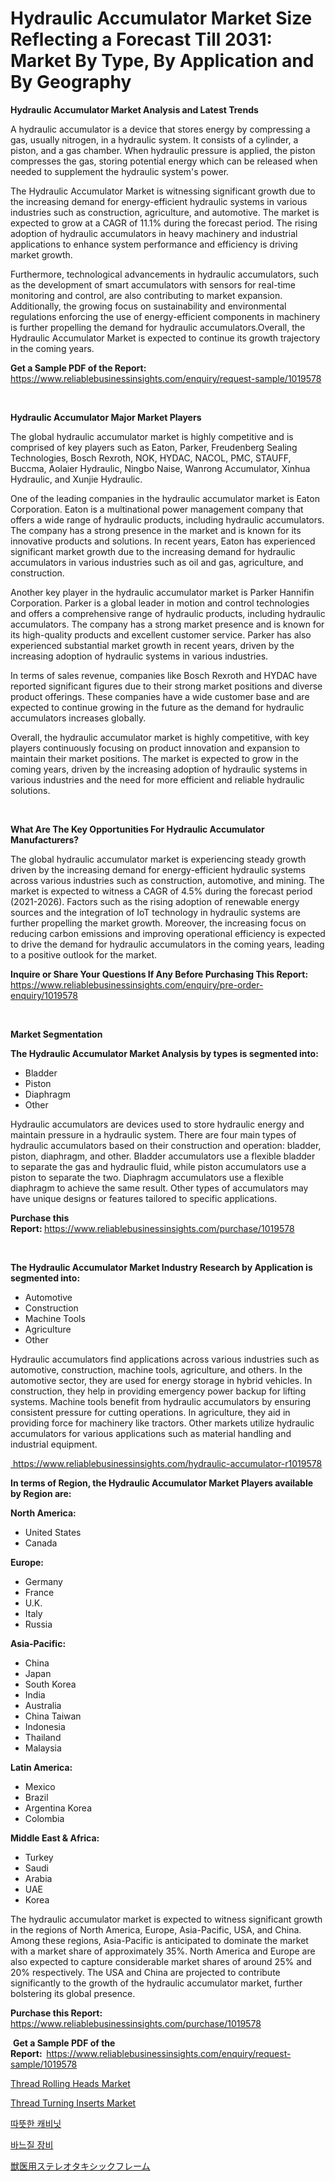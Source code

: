 <p><h1>Hydraulic Accumulator Market Size Reflecting a Forecast Till 2031: Market By Type, By Application and By Geography</h1></p><p><strong>Hydraulic Accumulator Market Analysis and Latest Trends</strong></p>
<p><p>A hydraulic accumulator is a device that stores energy by compressing a gas, usually nitrogen, in a hydraulic system. It consists of a cylinder, a piston, and a gas chamber. When hydraulic pressure is applied, the piston compresses the gas, storing potential energy which can be released when needed to supplement the hydraulic system's power.</p><p>The Hydraulic Accumulator Market is witnessing significant growth due to the increasing demand for energy-efficient hydraulic systems in various industries such as construction, agriculture, and automotive. The market is expected to grow at a CAGR of 11.1% during the forecast period. The rising adoption of hydraulic accumulators in heavy machinery and industrial applications to enhance system performance and efficiency is driving market growth.</p><p>Furthermore, technological advancements in hydraulic accumulators, such as the development of smart accumulators with sensors for real-time monitoring and control, are also contributing to market expansion. Additionally, the growing focus on sustainability and environmental regulations enforcing the use of energy-efficient components in machinery is further propelling the demand for hydraulic accumulators.Overall, the Hydraulic Accumulator Market is expected to continue its growth trajectory in the coming years.</p></p>
<p><strong>Get a Sample PDF of the Report:&nbsp;</strong> <a href="https://www.reliablebusinessinsights.com/enquiry/request-sample/1019578">https://www.reliablebusinessinsights.com/enquiry/request-sample/1019578</a></p>
<p>&nbsp;</p>
<p><strong>Hydraulic Accumulator Major Market Players</strong></p>
<p><p>The global hydraulic accumulator market is highly competitive and is comprised of key players such as Eaton, Parker, Freudenberg Sealing Technologies, Bosch Rexroth, NOK, HYDAC, NACOL, PMC, STAUFF, Buccma, Aolaier Hydraulic, Ningbo Naise, Wanrong Accumulator, Xinhua Hydraulic, and Xunjie Hydraulic.</p><p>One of the leading companies in the hydraulic accumulator market is Eaton Corporation. Eaton is a multinational power management company that offers a wide range of hydraulic products, including hydraulic accumulators. The company has a strong presence in the market and is known for its innovative products and solutions. In recent years, Eaton has experienced significant market growth due to the increasing demand for hydraulic accumulators in various industries such as oil and gas, agriculture, and construction.</p><p>Another key player in the hydraulic accumulator market is Parker Hannifin Corporation. Parker is a global leader in motion and control technologies and offers a comprehensive range of hydraulic products, including hydraulic accumulators. The company has a strong market presence and is known for its high-quality products and excellent customer service. Parker has also experienced substantial market growth in recent years, driven by the increasing adoption of hydraulic systems in various industries.</p><p>In terms of sales revenue, companies like Bosch Rexroth and HYDAC have reported significant figures due to their strong market positions and diverse product offerings. These companies have a wide customer base and are expected to continue growing in the future as the demand for hydraulic accumulators increases globally.</p><p>Overall, the hydraulic accumulator market is highly competitive, with key players continuously focusing on product innovation and expansion to maintain their market positions. The market is expected to grow in the coming years, driven by the increasing adoption of hydraulic systems in various industries and the need for more efficient and reliable hydraulic solutions.</p></p>
<p>&nbsp;</p>
<p><strong>What Are The Key Opportunities For Hydraulic Accumulator Manufacturers?</strong></p>
<p><p>The global hydraulic accumulator market is experiencing steady growth driven by the increasing demand for energy-efficient hydraulic systems across various industries such as construction, automotive, and mining. The market is expected to witness a CAGR of 4.5% during the forecast period (2021-2026). Factors such as the rising adoption of renewable energy sources and the integration of IoT technology in hydraulic systems are further propelling the market growth. Moreover, the increasing focus on reducing carbon emissions and improving operational efficiency is expected to drive the demand for hydraulic accumulators in the coming years, leading to a positive outlook for the market.</p></p>
<p><strong>Inquire or Share Your Questions If Any Before Purchasing This Report:</strong> <a href="https://www.reliablebusinessinsights.com/enquiry/pre-order-enquiry/1019578">https://www.reliablebusinessinsights.com/enquiry/pre-order-enquiry/1019578</a></p>
<p>&nbsp;</p>
<p><strong>Market Segmentation</strong></p>
<p><strong>The Hydraulic Accumulator Market Analysis by types is segmented into:</strong></p>
<p><ul><li>Bladder</li><li>Piston</li><li>Diaphragm</li><li>Other</li></ul></p>
<p><p>Hydraulic accumulators are devices used to store hydraulic energy and maintain pressure in a hydraulic system. There are four main types of hydraulic accumulators based on their construction and operation: bladder, piston, diaphragm, and other. Bladder accumulators use a flexible bladder to separate the gas and hydraulic fluid, while piston accumulators use a piston to separate the two. Diaphragm accumulators use a flexible diaphragm to achieve the same result. Other types of accumulators may have unique designs or features tailored to specific applications.</p></p>
<p><strong>Purchase this Report:&nbsp;</strong><a href="https://www.reliablebusinessinsights.com/purchase/1019578">https://www.reliablebusinessinsights.com/purchase/1019578</a></p>
<p>&nbsp;</p>
<p><strong>The Hydraulic Accumulator Market Industry Research by Application is segmented into:</strong></p>
<p><ul><li>Automotive</li><li>Construction</li><li>Machine Tools</li><li>Agriculture</li><li>Other</li></ul></p>
<p><p>Hydraulic accumulators find applications across various industries such as automotive, construction, machine tools, agriculture, and others. In the automotive sector, they are used for energy storage in hybrid vehicles. In construction, they help in providing emergency power backup for lifting systems. Machine tools benefit from hydraulic accumulators by ensuring consistent pressure for cutting operations. In agriculture, they aid in providing force for machinery like tractors. Other markets utilize hydraulic accumulators for various applications such as material handling and industrial equipment.</p></p>
<p><a href="https://www.reliablebusinessinsights.com/hydraulic-accumulator-r1019578">&nbsp;https://www.reliablebusinessinsights.com/hydraulic-accumulator-r1019578</a></p>
<p><strong>In terms of Region, the Hydraulic Accumulator Market Players available by Region are:</strong></p>
<p>
    <p> <strong> North America: </strong>
        <ul>
            <li>United States</li>
            <li>Canada</li>
        </ul>
        </p> 
    <p> <strong> Europe: </strong>
        <ul>
            <li>Germany</li>
            <li>France</li>
            <li>U.K.</li>
            <li>Italy</li>
            <li>Russia</li>
        </ul>
        </p> 
    <p> <strong> Asia-Pacific: </strong>
        <ul>
            <li>China</li>
            <li>Japan</li>
            <li>South Korea</li>
            <li>India</li>
            <li>Australia</li>
            <li>China Taiwan</li>
            <li>Indonesia</li>
            <li>Thailand</li>
            <li>Malaysia</li>
        </ul>
        </p> 
    <p> <strong> Latin America: </strong>
        <ul>
            <li>Mexico</li>
            <li>Brazil</li>
            <li>Argentina Korea</li>
            <li>Colombia</li>
        </ul>
        </p> 
    <p> <strong> Middle East & Africa: </strong>
        <ul>
            <li>Turkey</li>
            <li>Saudi</li>
            <li>Arabia</li>
            <li>UAE</li>
            <li>Korea</li>
        </ul>
    </p>
    </p>
<p><p>The hydraulic accumulator market is expected to witness significant growth in the regions of North America, Europe, Asia-Pacific, USA, and China. Among these regions, Asia-Pacific is anticipated to dominate the market with a market share of approximately 35%. North America and Europe are also expected to capture considerable market shares of around 25% and 20% respectively. The USA and China are projected to contribute significantly to the growth of the hydraulic accumulator market, further bolstering its global presence.</p></p>
<p><strong>Purchase this Report: </strong><a href="https://www.reliablebusinessinsights.com/purchase/1019578">https://www.reliablebusinessinsights.com/purchase/1019578</a></p>
<p>&nbsp;<strong>Get a Sample PDF of the Report:&nbsp;&nbsp;</strong><a href="https://www.reliablebusinessinsights.com/enquiry/request-sample/1019578">https://www.reliablebusinessinsights.com/enquiry/request-sample/1019578</a></p>
<p><strong></strong></p>
<p><p><a href="https://github.com/maudAbbott7/Market-Research-Report-List-1/blob/main/thread-rolling-heads-market.md">Thread Rolling Heads Market</a></p><p><a href="https://github.com/mancsybtousav/Market-Research-Report-List-3/blob/main/thread-turning-inserts-market.md">Thread Turning Inserts Market</a></p><p><a href="https://github.com/mduzzalmduzzal601/Market-Research-Report-List-1/blob/main/1940931171081.md">따뜻한 캐비닛</a></p><p><a href="https://github.com/rick7624/Market-Research-Report-List-2/blob/main/2567985171080.md">바느질 장비</a></p><p><a href="https://github.com/nxboeu02965442/Market-Research-Report-List-2/blob/main/2104655159558.md">獣医用ステレオタキシックフレーム</a></p></p>